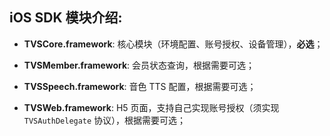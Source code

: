 ## iOS SDK 模块介绍:

* **TVSCore.framework**: 核心模块（环境配置、账号授权、设备管理），**必选**； 

* **TVSMember.framework**: 会员状态查询，根据需要可选；

* **TVSSpeech.framework**: 音色 TTS 配置，根据需要可选； 

* **TVSWeb.framework**: H5 页面，支持自己实现账号授权（须实现 `TVSAuthDelegate` 协议），根据需要可选；
